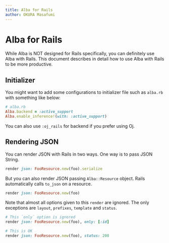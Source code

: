 ```yaml
---
title: Alba for Rails
author: OKURA Masafumi
---
```


# Alba for Rails

While Alba is NOT designed for Rails specifically, you can definitely use Alba with Rails. This document describes in detail how to use Alba with Rails to be more productive.

## Initializer

You might want to add some configurations to initializer file such as `alba.rb` with something like below:

```ruby
# alba.rb
Alba.backend = :active_support
Alba.enable_inference!(with: :active_support)
```

You can also use `:oj_rails` for backend if you prefer using Oj.

## Rendering JSON

You can render JSON with Rails in two ways. One way is to pass JSON String.

```ruby
render json: FooResource.new(foo).serialize
```

But you can also render JSON passing `Alba::Resource` object. Rails automatically calls `to_json` on a resource.

```ruby
render json: FooResource.new(foo)
```

Note that almost all options given to this `render` are ignored. The only exceptions are `layout`, `prefixes`, `template` and `status`.

```ruby
# This `only` option is ignored
render json: FooResource.new(foo), only: [:id]

# This is OK
render json: FooResource.new(foo), status: 200
```
